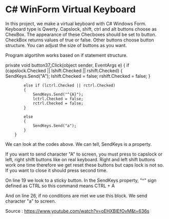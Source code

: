 # C# WinForm Virtual Keyboard

In this project, we make a virtual keyboard with C# Windows Form. Keyboard type is Qwerty.
Capslock, shift, ctrl and alt buttons choose as ChexBox. The appearance of these Checboxes should be set to button. CheckBox returns values of true or false.
Other buttons choose button structure.
You can adjust the size of buttons as you want.

Program algortihm works based on if statement structure.

 private void button37_Click(object sender, EventArgs e)
        {
            if (capslock.Checked || lshift.Checked || rshift.Checked)
            {
                SendKeys.Send("A");
                lshift.Checked = false;
                rshift.Checked = false;
            }

            else if (lctrl.Checked || rctrl.Checked)
            {
                SendKeys.Send("^{A}");
                lctrl.Checked = false;
                rctrl.Checked = false;
            }

            else
            {
                SendKeys.Send("a");
            }
        }

We can look at the codes above.
We can tell, SendKeys is a property.

If you want to send character "A" to screen, you must press to capslock or left, right shift buttons like on real keyboard.
Right and left shift buttons work one time therefore we get reset these buttons but caps lock is not so. If you want to close it should press second time.

On line 19 we look to a sticky button. In the SendKeys property, "^" sign defined as CTRL so this command means CTRL + A

And on line 26, if no conditions are met we use this block. We send character "a" to screen.

Source : https://www.youtube.com/watch?v=oEHXBlEfOvM&t=636s
